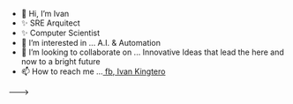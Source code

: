 - 👋 Hi, I’m Ivan
- ✨ SRE Arquitect
- ✨  Computer Scientist 
- 👀 I’m interested in ... A.I. & Automation
- 💞️ I’m looking to collaborate on ... Innovative Ideas that lead the here and now to a bright future 
- 📫 How to reach me ...[ fb, Ivan Kingtero](https://www.linkedin.com/in/i-q-burgueno/) 
 
--->
